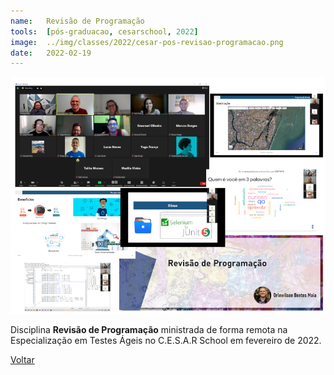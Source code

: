 ```yaml
---
name:  	Revisão de Programação
tools: 	[pós-graduacao, cesarschool, 2022]
image: 	../img/classes/2022/cesar-pos-revisao-programacao.png
date: 	2022-02-19
---
```


![](../img/classes/2022/cesar-pos-revisao-programacao.png)

Disciplina **Revisão de Programação** ministrada de forma remota na Especialização em Testes Ágeis no C.E.S.A.R School em fevereiro de 2022.

<p class="text-center">
	<a class="btn btn-outline-primary mt-1" href="{{ site.baseurl }}/classes/">Voltar</a>
</p>
